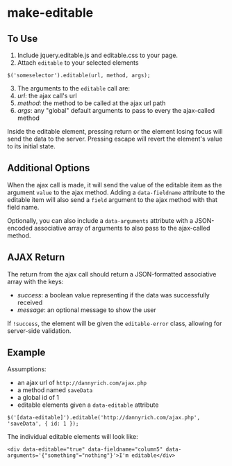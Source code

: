 # make-editable

## To Use

1. Include jquery.editable.js and editable.css to your page.
2. Attach `editable` to your selected elements

  `$('someselector').editable(url, method, args);`

3. The arguments to the `editable` call are:
  1. *url*: the ajax call's url
  2. *method*: the method to be called at the ajax url path
  3. *args*: any "global" default arguments to pass to every the ajax-called method

Inside the editable element, pressing return or the element losing focus will send the data to the server. Pressing escape will revert the element's value to its initial state.

## Additional Options

When the ajax call is made, it will send the value of the editable item as the argument `value` to the ajax method. Adding a `data-fieldname` attribute to the editable item will also send a `field` argument to the ajax method with that field name.

Optionally, you can also include a `data-arguments` attribute with a JSON-encoded associative array of arguments to also pass to the ajax-called method.

## AJAX Return

The return from the ajax call should return a JSON-formatted associative array with the keys:
  * *success*: a boolean value representing if the data was successfully received
  * *message*: an optional message to show the user
  
  If `!success`, the element will be given the `editable-error` class, allowing for server-side validation.

## Example

Assumptions:
  * an ajax url of `http://dannyrich.com/ajax.php`
  * a method named `saveData`
  * a global id of 1
  * editable elements given a `data-editable` attribute

  `$('[data-editable]').editable('http://dannyrich.com/ajax.php', 'saveData', { id: 1 });`
  
  The individual editable elements will look like:
  
  `<div data-editable="true" data-fieldname="column5" data-arguments='{"something"="nothing"}'>I'm editable</div>`
